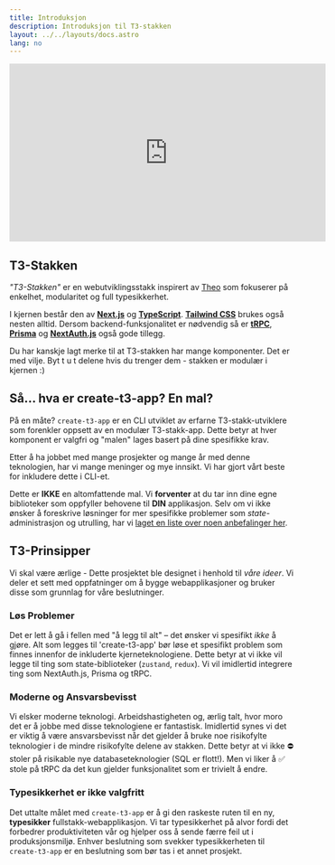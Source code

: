 ```yaml
---
title: Introduksjon
description: Introduksjon til T3-stakken
layout: ../../layouts/docs.astro
lang: no
---
```


<div class="embed">
<iframe width="560" height="315" src="https://www.youtube.com/embed/PbjHxIuHduU" title="The BEST Stack For Your Next Project" frameborder="0" allow="accelerometer; autoplay; clipboard-write; encrypted-media; gyroscope; picture-in-picture" allowfullscreen></iframe>
</div>

## T3-Stakken

_"T3-Stakken"_ er en webutviklingsstakk inspirert av [Theo](https://twitter.com/t3dotgg) som fokuserer på enkelhet, modularitet og full typesikkerhet.

I kjernen består den av [**Next.js**](https://nextjs.org/) og [**TypeScript**](https://typescriptlang.org/). [**Tailwind CSS**](https://tailwindcss.com/) brukes også nesten alltid. Dersom backend-funksjonalitet er nødvendig så er [**tRPC**](https://trpc.io/), [**Prisma**](https://prisma.io/) og [**NextAuth.js**](https://next-auth.js.org/) også gode tillegg.

Du har kanskje lagt merke til at T3-stakken har mange komponenter. Det er med vilje. Byt t u t delene hvis du trenger dem - stakken er modulær i kjernen :)

## Så... hva er create-t3-app? En mal?

På en måte? `create-t3-app` er en CLI utviklet av erfarne T3-stakk-utviklere som forenkler oppsett av en modulær T3-stakk-app. Dette betyr at hver komponent er valgfri og "malen" lages basert på dine spesifikke krav.

Etter å ha jobbet med mange prosjekter og mange år med denne teknologien, har vi mange meninger og mye innsikt. Vi har gjort vårt beste for inkludere dette i CLI-et.

Dette er **IKKE** en altomfattende mal. Vi **forventer** at du tar inn dine egne biblioteker som oppfyller behovene til **DIN** applikasjon. Selv om vi ikke ønsker å foreskrive løsninger for mer spesifikke problemer som _state_-administrasjon og utrulling, har vi [laget en liste over noen anbefalinger her](/no/other-recs).

## T3-Prinsipper

Vi skal være ærlige - Dette prosjektet ble designet i henhold til _våre ideer_. Vi deler et sett med oppfatninger om å bygge webapplikasjoner og bruker disse som grunnlag for våre beslutninger.

### Løs Problemer

Det er lett å gå i fellen med "å legg til alt" – det ønsker vi spesifikt _ikke_ å gjøre. Alt som legges til 'create-t3-app' bør løse et spesifikt problem som finnes innenfor de inkluderte kjerneteknologiene. Dette betyr at vi ikke vil legge til ting som state-biblioteker (`zustand`, `redux`). Vi vil imidlertid integrere ting som NextAuth.js, Prisma og tRPC.

### Moderne og Ansvarsbevisst

Vi elsker moderne teknologi. Arbeidshastigheten og, ærlig talt, hvor moro det er å jobbe med disse teknologiene er fantastisk. Imidlertid synes vi det er viktig å være ansvarsbevisst når det gjelder å bruke noe risikofylte teknologier i de mindre risikofylte delene av stakken. Dette betyr at vi ikke ⛔️ stoler på risikable nye databaseteknologier (SQL er flott!). Men vi liker å ✅ stole på tRPC da det kun gjelder funksjonalitet som er trivielt å endre.

### Typesikkerhet er ikke valgfritt

Det uttalte målet med `create-t3-app` er å gi den raskeste ruten til en ny, **typesikker** fullstakk-webapplikasjon. Vi tar typesikkerhet på alvor fordi det forbedrer produktiviteten vår og hjelper oss å sende færre feil ut i produksjonsmiljø. Enhver beslutning som svekker typesikkerheten til `create-t3-app` er en beslutning som bør tas i et annet prosjekt.
